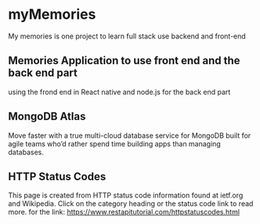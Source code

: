 # myMemories
My memories is one project to learn full stack use backend and front-end
## Memories Application to use front end and the back end part
using the frond end in React native and node.js for the back end part

## MongoDB Atlas
Move faster with a true multi-cloud database service for MongoDB built for agile teams who’d rather spend time building apps than managing databases.

## HTTP Status Codes
This page is created from HTTP status code information found at ietf.org and Wikipedia. 
Click on the category heading or the status code link to read more.
for the link: https://www.restapitutorial.com/httpstatuscodes.html


